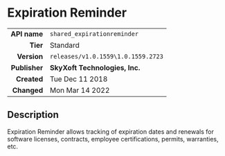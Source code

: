 # Expiration Reminder
| | |
|-:|-|
|**API name**|`shared_expirationreminder`|
|**Tier**|Standard|
|**Version**|`releases/v1.0.1559\1.0.1559.2723`|
|**Publisher**|**SkyXoft Technologies, Inc.**|
|**Created**|Tue Dec 11 2018|
|**Changed**|Mon Mar 14 2022|

## Description
Expiration Reminder allows tracking of expiration dates and renewals for software licenses, contracts, employee certifications, permits, warranties, etc.
